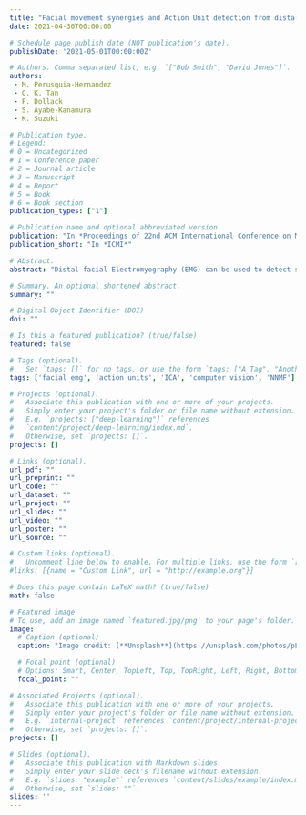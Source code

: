 ```yaml
---
title: "Facial movement synergies and Action Unit detection from distal wearable Electromyography and Computer Vision"
date: 2021-04-30T00:00:00

# Schedule page publish date (NOT publication's date).
publishDate: '2021-05-01T00:00:00Z'

# Authors. Comma separated list, e.g. `["Bob Smith", "David Jones"]`.
authors:
 - M. Perusquia-Hernandez
 - C. K. Tan
 - F. Dollack
 - S. Ayabe-Kanamura
 - K. Suzuki

# Publication type.
# Legend:
# 0 = Uncategorized
# 1 = Conference paper
# 2 = Journal article
# 3 = Manuscript
# 4 = Report
# 5 = Book
# 6 = Book section
publication_types: ["1"]

# Publication name and optional abbreviated version.
publication: "In *Proceedings of 22nd ACM International Conference on Multimodal Interaction*."
publication_short: "In *ICMI*"

# Abstract.
abstract: "Distal facial Electromyography (EMG) can be used to detect smiles and frowns with reasonable accuracy, by capitalizing on volume conduction to detect relevant muscle activity, even when the electrodes are not placed directly on the source muscle. The main advantage of this method is to prevent occlusion and obstruction of the facial expression production, whilst allowing EMG measurements. However, measuring EMG distally entails that the exact source of the facial movement is unknown. We propose a novel method to estimate specific Facial Action Units (AUs) from distal facial EMG and Computer Vision (CV). This method is based on Independent Component Analysis (ICA), Non-Negative Matrix Factorization (NNMF), and sorting of the resulting components to determine which is the most likely to correspond to each CV-labeled action unit (AU). Performance on the detection of AU06 (Orbicularis Oculi, (^-^) and AU12 (Zygomaticus Major, :) ) was estimated by calculating the agreement with Human Coders. The results showed an accuracy of 83%, and a Cohen's Kappa of 0.42 for AU6 and 0.43 for AU12. This demonstrates the potential of distal EMG to detect individual facial movements. Using this multimodal method, several AU synergies were identified. Finally, we also quantified the co-occurrence and timing of AU6 and AU12 in posed and spontaneous smiles."

# Summary. An optional shortened abstract.
summary: ""

# Digital Object Identifier (DOI)
doi: ""

# Is this a featured publication? (true/false)
featured: false

# Tags (optional).
#   Set `tags: []` for no tags, or use the form `tags: ["A Tag", "Another Tag"]` for one or more tags.
tags: ['facial emg', 'action units', 'ICA', 'computer vision', 'NNMF']

# Projects (optional).
#   Associate this publication with one or more of your projects.
#   Simply enter your project's folder or file name without extension.
#   E.g. `projects: ["deep-learning"]` references
#   `content/project/deep-learning/index.md`.
#   Otherwise, set `projects: []`.
projects: []

# Links (optional).
url_pdf: ""
url_preprint: ""
url_code: ""
url_dataset: ""
url_project: ""
url_slides: ""
url_video: ""
url_poster: ""
url_source: ""

# Custom links (optional).
#   Uncomment line below to enable. For multiple links, use the form `[{...}, {...}, {...}]`.
#links: [{name = "Custom Link", url = "http://example.org"}]

# Does this page contain LaTeX math? (true/false)
math: false

# Featured image
# To use, add an image named `featured.jpg/png` to your page's folder.
image:
  # Caption (optional)
  caption: "Image credit: [**Unsplash**](https://unsplash.com/photos/pLCdAaMFLTE)"

  # Focal point (optional)
  # Options: Smart, Center, TopLeft, Top, TopRight, Left, Right, BottomLeft, Bottom, BottomRight
  focal_point: ""

# Associated Projects (optional).
#   Associate this publication with one or more of your projects.
#   Simply enter your project's folder or file name without extension.
#   E.g. `internal-project` references `content/project/internal-project/index.md`.
#   Otherwise, set `projects: []`.
projects: []

# Slides (optional).
#   Associate this publication with Markdown slides.
#   Simply enter your slide deck's filename without extension.
#   E.g. `slides: "example"` references `content/slides/example/index.md`.
#   Otherwise, set `slides: ""`.
slides: ''
---
```


